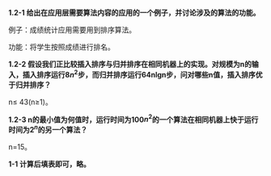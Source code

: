 **1.2-1 给出在应用层需要算法内容的应用的一个例子，并讨论涉及的算法的功能。**

例子：成绩统计应用需要用到排序算法。

功能：将学生按照成绩进行排名。

**1.2-2 假设我们正比较插入排序与归并排序在相同机器上的实现。对规模为n的输入，插入排序运行8$n^2$步，而归并排序运行64nlgn步，问对哪些n值，插入排序优于归并排序？**

n$\leq$ 43(n$\geq$1)。

**1.2-3 n的最小值为何值时，运行时间为100$n^2$的一个算法在相同机器上快于运行时间为$2^n$的另一个算法？**

n=15。

**1-1 计算后填表即可，略。**
